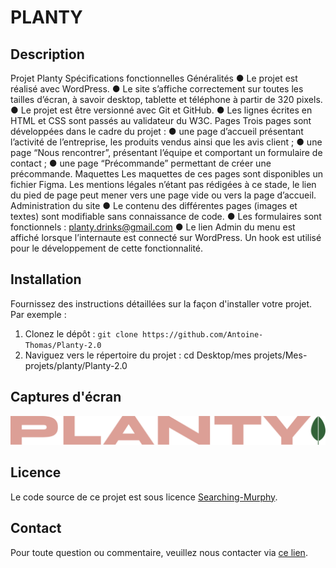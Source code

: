 # PLANTY

## Description
  Projet Planty Spécifications fonctionnelles Généralités ● Le projet est  réalisé avec WordPress. ● 
  Le site  s’affiche correctement sur toutes les tailles d’écran, à savoir desktop, tablette et téléphone à partir de 320 pixels. ●
  Le projet est être versionné avec Git et GitHub. ● 
  Les lignes écrites en HTML et CSS sont passés au validateur du W3C. 
  Pages Trois pages sont développées dans le cadre du projet : 
● une page d’accueil présentant l’activité de l’entreprise, les produits vendus ainsi que les avis client ; 
● une page “Nous rencontrer”, présentant l’équipe et comportant un formulaire de contact ; 
● une page “Précommande” permettant de créer une précommande. 
  Maquettes Les maquettes de ces pages sont disponibles un fichier Figma.
  Les mentions légales n’étant pas rédigées à ce stade, le lien du pied de page peut mener vers une page vide ou vers la page d’accueil. 
  Administration du site 
● Le contenu des différentes pages (images et textes) sont modifiable sans connaissance de code. 
● Les formulaires sont  fonctionnels : 
  planty.drinks@gmail.com 
● Le lien Admin du menu est affiché  lorsque l’internaute est connecté sur WordPress.
  Un hook est utilisé pour le développement de cette fonctionnalité.

## Installation

Fournissez des instructions détaillées sur la façon d'installer votre projet. Par exemple :

1. Clonez le dépôt : `git clone https://github.com/Antoine-Thomas/Planty-2.0`
2. Naviguez vers le répertoire du projet : cd Desktop/mes projets/Mes-projets/planty/Planty-2.0


## Captures d'écran
![Logo du projet Plant](https://github.com/Antoine-Thomas/Planty-2.0/blob/main/app/public/wp-content/uploads/2024/01/Logo-1.png)

## Licence
Le code source de ce projet est sous licence [Searching-Murphy](https://www.searching-murphy.com/).

## Contact
Pour toute question ou commentaire, veuillez nous contacter via [ce lien](https://www.searching-murphy.com/#contact).



